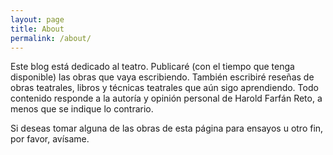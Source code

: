```yaml
---
layout: page
title: About
permalink: /about/
---
```

Este blog está dedicado al teatro. Publicaré (con el tiempo que tenga disponible) las obras que vaya escribiendo. También escribiré  reseñas de obras teatrales, libros y técnicas teatrales que aún sigo aprendiendo. Todo contenido responde a la autoría y opinión personal de Harold Farfán Reto, a menos que se indique lo contrario.

Si deseas tomar alguna de las obras de esta página para ensayos u otro fin, por favor, avísame.
